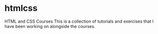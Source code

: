 # htmlcss
HTML and CSS Courses
This is a collection of tutorials and exercises that I have been working on alongside the courses.
